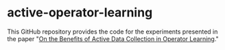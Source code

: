 # active-operator-learning

This GitHub repository provides the code for the experiments presented in the paper "[On the Benefits of Active Data Collection in Operator Learning](https://arxiv.org/abs/2410.19725)." 


